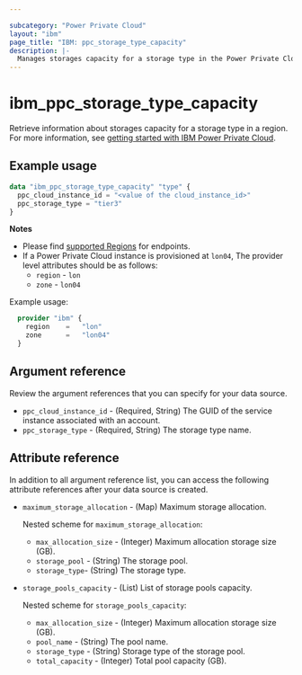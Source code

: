 ```yaml
---

subcategory: "Power Private Cloud"
layout: "ibm"
page_title: "IBM: ppc_storage_type_capacity"
description: |-
  Manages storages capacity for a storage type in the Power Private Cloud.
---
```


# ibm_ppc_storage_type_capacity
Retrieve information about storages capacity for a storage type in a region. For more information, see [getting started with IBM Power Private Cloud](https://cloud.ibm.com/docs/power-iaas?topic=power-iaas-getting-started).

## Example usage

```terraform
data "ibm_ppc_storage_type_capacity" "type" {
  ppc_cloud_instance_id = "<value of the cloud_instance_id>"
  ppc_storage_type = "tier3"
}
```

**Notes**

* Please find [supported Regions](https://cloud.ibm.com/apidocs/power-cloud#endpoint) for endpoints.
* If a Power Private Cloud instance is provisioned at `lon04`, The provider level attributes should be as follows:
  * `region` - `lon`
  * `zone` - `lon04`

Example usage:

  ```terraform
    provider "ibm" {
      region    =   "lon"
      zone      =   "lon04"
    }
  ```
  
## Argument reference
Review the argument references that you can specify for your data source.

- `ppc_cloud_instance_id` - (Required, String) The GUID of the service instance associated with an account.
- `ppc_storage_type` - (Required, String) The storage type name.

## Attribute reference
In addition to all argument reference list, you can access the following attribute references after your data source is created.

- `maximum_storage_allocation` - (Map) Maximum storage allocation.

  Nested scheme for `maximum_storage_allocation`:
  - `max_allocation_size` - (Integer) Maximum allocation storage size (GB).
  - `storage_pool` - (String) The storage pool.
  - `storage_type`- (String) The storage type.

- `storage_pools_capacity` - (List) List of storage pools capacity.

  Nested scheme for `storage_pools_capacity`:
  - `max_allocation_size` - (Integer) Maximum allocation storage size (GB).
  - `pool_name` - (String) The pool name.
  - `storage_type` - (String) Storage type of the storage pool.
  - `total_capacity` - (Integer) Total pool capacity (GB).
  